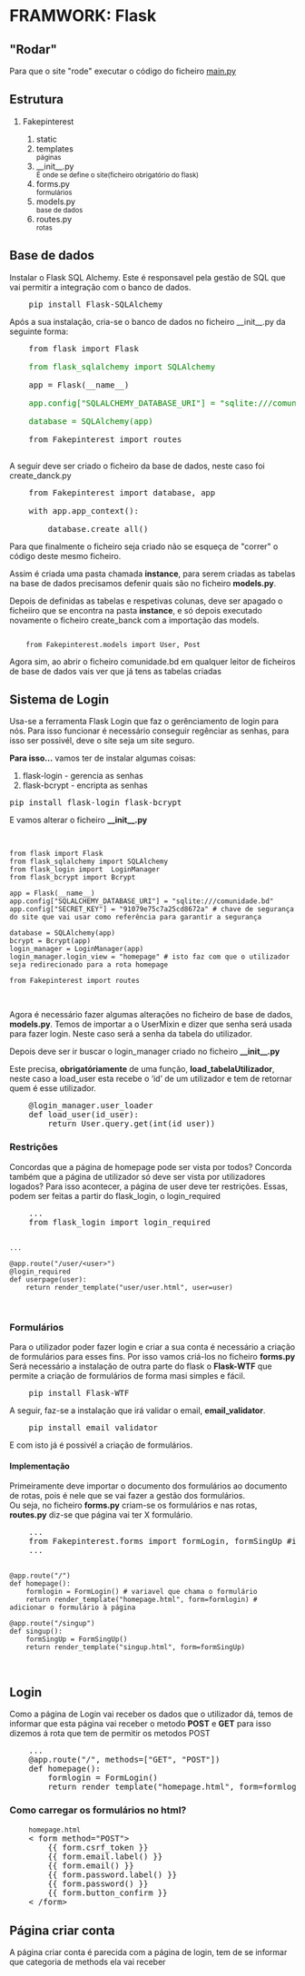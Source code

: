 <h1>FRAMWORK: Flask</h1>

<h2>"Rodar"</h2>
Para que o site "rode" executar o código do ficheiro <a href="main.py">main.py</a>

<h2>Estrutura</h2>
<ol>
    <li>Fakepinterest</li>
        <ol>
            <li>static</li>
            <li>templates</li>
            <small>páginas</small>
            <li>__init__.py</li>
            <small>É onde se define o site(ficheiro obrigatório do flask)</small>
            <li>forms.py</li>
            <small>formulários</small>
            <li>models.py</li>
            <small>base de dados</small>
            <li>routes.py</li>
            <small>rotas</small>
        </ol>
</ol>

<h2>Base de dados</h2>
Instalar o Flask SQL Alchemy. Este é responsavel pela gestão de SQL que vai permitir a integração com o banco de dados.
<pre>
    pip install Flask-SQLAlchemy
</pre>
Após a sua instalação, cria-se o banco de dados no ficheiro __init__.py da seguinte forma:
<pre>
    from flask import Flask<br>
    <span style="color: green">from flask_sqlalchemy import SQLAlchemy</span><br>
    app = Flask(__name__)<br>
    <span style="color: green">app.config["SQLALCHEMY_DATABASE_URI"] = "sqlite:///comunidade.bd"<br>
    database = SQLAlchemy(app)</span><br>
    from Fakepinterest import routes<br>
</pre>

A seguir deve ser criado o ficheiro da base de dados, neste caso foi create_danck.py
<pre>
    from Fakepinterest import database, app<br>
    with app.app_context():<br>
        database.create_all()
</pre>
<p>Para que finalmente o ficheiro seja criado não se esqueça de "correr" o código deste mesmo ficheiro.</p>
<p>Assim é criada uma pasta chamada <b>instance</b>, para serem criadas as tabelas na base de dados precisamos 
defenir quais são no ficheiro <b>models.py</b>.</p> 
<p>Depois de definidas as tabelas e respetivas colunas, deve ser apagado o ficheiiro que se encontra na pasta
<b>instance</b>, e só depois executado novamente o ficheiro create_banck com a importação das models.</p>
<code>
    from Fakepinterest.models import User, Post
</code>
<p>Agora sim, ao abrir o ficheiro comunidade.bd em qualquer leitor de ficheiros de base de dados vais ver que já tens as tabelas criadas</p>

<h2>Sistema de Login</h2>
<p>Usa-se a ferramenta Flask Login que faz o gerênciamento de login para nós. Para isso funcionar
é necessário conseguir regênciar as senhas, para isso ser possivél, deve o site seja um site seguro.</p>
<p><b>Para isso...</b> vamos ter de instalar algumas coisas:</p>
<ol>
    <li>flask-login - gerencia as senhas</li>
    <li>flask-bcrypt - encripta as senhas</li>
</ol>
    <pre>pip install flask-login flask-bcrypt</pre>
<p>E vamos alterar o ficheiro <b>__init__.py</b></p>
<pre>

    from flask import Flask
    from flask_sqlalchemy import SQLAlchemy
    from flask_login import  LoginManager
    from flask_bcrypt import Bcrypt

    app = Flask(__name__)
    app.config["SQLALCHEMY_DATABASE_URI"] = "sqlite:///comunidade.bd"
    app.config["SECRET_KEY"] = "91079e75c7a25cd8672a" # chave de segurança do site que vai usar como referência para garantir a segurança

    database = SQLAlchemy(app)
    bcrypt = Bcrypt(app)
    login_manager = LoginManager(app)
    login_manager.login_view = "homepage" # isto faz com que o utilizador seja redirecionado para a rota homepage
    
    from Fakepinterest import routes
</pre>
<p>Agora é necessário fazer algumas alterações no ficheiro de base de dados, <b>models.py</b>. Temos de importar a o UserMixin
e dizer que senha será usada para fazer login. Neste caso será a senha da tabela do utilizador.</p>
<p>Depois deve ser ir buscar o login_manager criado no ficheiro <b>__init__.py</b></p>
<p>Este precisa, <b>obrigatóriamente</b> de uma função, <b>load_tabelaUtilizador</b>, neste caso a load_user 
esta recebe o ‘id’ de um utilizador e tem de retornar quem é esse utilizador.</p>
<pre>
    @login_manager.user_loader
    def load_user(id_user):
        return User.query.get(int(id_user))
</pre>

<h3>Restrições</h3>
Concordas que a página de homepage pode ser vista por todos? Concorda também que a página de utilizador só deve ser vista por utilizadores logados?
Para isso acontecer, a página de user deve ter restrições. Essas, podem ser feitas a partir do flask_login, o login_required
<pre>
    ...
    from flask_login import login_required

    ...
    
    @app.route("/user/<user>")
    @login_required
    def userpage(user):
        return render_template("user/user.html", user=user)
</pre>

<h3>Formulários</h3>
Para o utilizador poder fazer login e criar a sua conta é necessário a criação de formulários para esses fins. Por isso vamos criá-los no ficheiro <b>forms.py</b>
Será necessário a instalação de outra parte do flask o <b>Flask-WTF</b> que permite a criação de formulários de forma masi simples e fácil.
<pre>
    pip install Flask-WTF
</pre>
A seguir, faz-se a instalação que irá validar o email, <b>email_validator</b>.
<pre>
    pip install email_validator
</pre>
E com isto já é possivél a criação de formulários.

<h4>Implementação</h4>
Primeiramente deve importar o documento dos formulários ao documento de rotas, pois é nele que se vai fazer a gestão dos formulários.<br>
Ou seja, no ficheiro <b>forms.py</b> criam-se os formulários e nas rotas, <b>routes.py</b> diz-se que página vai ter X formulário.
<pre>
    ...
    from Fakepinterest.forms import formLogin, formSingUp #importanção dos formulários
    ...

    @app.route("/")
    def homepage():
        formlogin = FormLogin() # variavel que chama o formulário
        return render_template("homepage.html", form=formlogin) # adicionar o formulário à página
    
    @app.route("/singup")
    def singup():
        formSingUp = FormSingUp()
        return render_template("singup.html", form=formSingUp)
</pre>

<h2>Login</h2>
Como a página de Login vai receber os dados que o utilizador dá, temos de informar que esta página vai receber o metodo <b>POST</b> e <b>GET</b> 
para isso dizemos á rota que tem de permitir os metodos POST
<pre>
    ...
    @app.route("/", methods=["GET", "POST"])
    def homepage():
        formlogin = FormLogin()
        return render_template("homepage.html", form=formlogin)
</pre>

<h3>Como carregar os formulários no html?</h3>
<pre>
    <small>homepage.html</small>
    < form method="POST">
        {{ form.csrf_token }} <!-- {{ NomeFormulário.csrf_token }} ==== protege de ataques informáticos, em Laravel é como se fosse o @csrf -->
        {{ form.email.label() }} <!-- Ao colocar .label() informa que vai aparecer o texto que foi informado no ficheiro forms.py -->
        {{ form.email() }} <!-- {{ NomeFormulário.nomeVariavel }} -->
        {{ form.password.label() }}
        {{ form.password() }}
        {{ form.button_confirm }}
    < /form>
</pre>

<h2>Página criar conta</h2>
A página criar conta é parecida com a página de login, tem de se informar que categoria de methods ela vai receber

